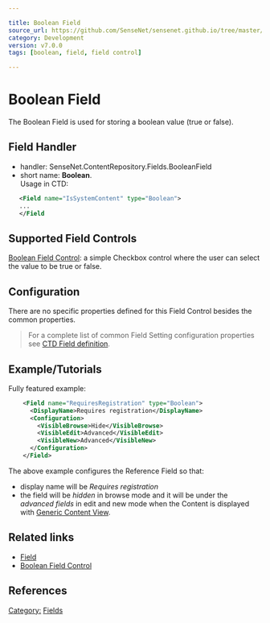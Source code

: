 ```yaml
---

title: Boolean Field
source_url: https://github.com/SenseNet/sensenet.github.io/tree/master/_docs/boolean-field.md
category: Development
version: v7.0.0
tags: [boolean, field, field control]

---
```


# Boolean Field

The Boolean Field is used for storing a boolean value (true or false).

## Field Handler

- handler: SenseNet.ContentRepository.Fields.BooleanField
- short name: **Boolean**.\
Usage in CTD:

```xml
   <Field name="IsSystemContent" type="Boolean">
   ...
   </Field

```

## Supported Field Controls

[Boolean Field Control](./Boolean-Field-Control): a simple Checkbox control where the user can select the value to be true or false.

## Configuration

There are no specific properties defined for this Field Control besides the common properties.

> For a complete list of common Field Setting configuration properties see [CTD Field definition](./Content-Type-Definition#Field_definition).

## Example/Tutorials

Fully featured example:

```xml
    <Field name="RequiresRegistration" type="Boolean">
      <DisplayName>Requires registration</DisplayName>
      <Configuration>
        <VisibleBrowse>Hide</VisibleBrowse>
        <VisibleEdit>Advanced</VisibleEdit>
        <VisibleNew>Advanced</VisibleNew>
      </Configuration>
    </Field>
```

The above example configures the Reference Field so that:

- display name will be _Requires registration_
- the field will be _hidden_ in browse mode and it will be under the _advanced fields_ in edit and new mode when the Content is displayed with [Generic Content View](./Generic-Content-View).

## Related links

- [Field](./Field)
- [Boolean Field Control](./Boolean-Field-Control)

## References

[Category:](./Category) [Fields](./Field)
